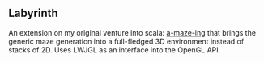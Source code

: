 ## Labyrinth
An extension on my original venture into scala: [a-maze-ing](https://github.com/rutledgepaulv/a-maze-ing) that brings
the generic maze generation into a full-fledged 3D environment instead of stacks of 2D. Uses LWJGL as an interface
into the OpenGL API.